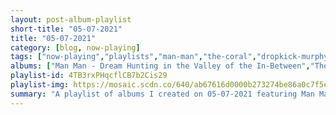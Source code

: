 ```yaml
---
layout: post-album-playlist
short-title: "05-07-2021"
title: "05-07-2021"
category: [blog, now-playing]
tags: ["now-playing","playlists","man-man","the-coral","dropkick-murphys","various-artists"]
albums: ["Man Man - Dream Hunting in the Valley of the In-Between","The Coral - Coral Island","Dropkick Murphys - Turn Up That Dial","Various Artists - When God Was Great"]
playlist-id: 4TB3rxPHqcflCB7b2Cis29
playlist-img: https://mosaic.scdn.co/640/ab67616d0000b273274be86a0c7f5edf31ef1a4fab67616d0000b2732bbed3add6454c2c3979dde6ab67616d0000b2733884b1d5d2a8021f8044d8beab67616d0000b2739593d11c509fbda6acf6f515
summary: "A playlist of albums I created on 05-07-2021 featuring Man Man, The Coral, Dropkick Murphys, and Various Artists"
---
```

